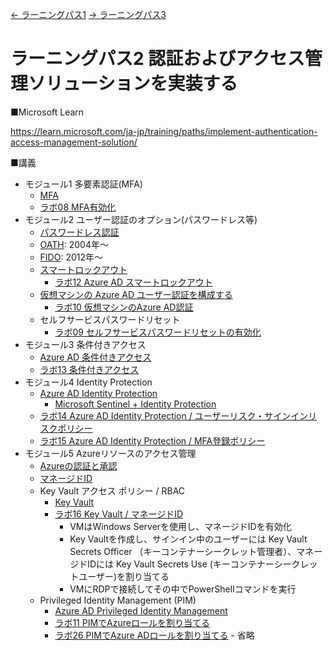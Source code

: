 [← ラーニングパス1](lp01.md)
[→ ラーニングパス3](lp03.md)

# ラーニングパス2 認証およびアクセス管理ソリューションを実装する

■Microsoft Learn

https://learn.microsoft.com/ja-jp/training/paths/implement-authentication-access-management-solution/

■講義

- モジュール1 多要素認証(MFA)
  - [MFA](../AzureAD/mfa.md)
  - [ラボ08 MFA有効化](lab08.md)
- モジュール2 ユーザー認証のオプション(パスワードレス等)
  - [パスワードレス認証](../SC/passwordless.md)
  - [OATH](../SC/oath.md): 2004年～
  - [FIDO](../SC/fido.md): 2012年～
  - [スマートロックアウト](../SC/smart-lockout.md)
    - [ラボ12 Azure AD スマートロックアウト](lab12.md)
  - [仮想マシンの Azure AD ユーザー認証を構成する](https://learn.microsoft.com/ja-jp/training/modules/manage-user-authentication/10-configure-azure-ad-user-authentication-virtual-machines)
    - [ラボ10 仮想マシンのAzure AD認証](lab10.md)
  - セルフサービスパスワードリセット
    - [ラボ09 セルフサービスパスワードリセットの有効化](lab09.md)
- モジュール3 条件付きアクセス
  - [Azure AD 条件付きアクセス](../SC/conditional-access.md)
  - [ラボ13 条件付きアクセス](https://github.com/MicrosoftLearning/SC-300-Identity-and-Access-Administrator.JA-JP/blob/main/Instructions/Labs/Lab_13_ImplementAndTestAConditionalAccessPolicy.md)
- モジュール4 Identity Protection
  - [Azure AD Identity Protection](https://github.com/hiryamada/notes/blob/main/AZ-500/mod01/mod01-03-idp.md)
    - [Microsoft Sentinel + Identity Protection](../AZ-500/pdf/mod4/Microsoft%20Sentinel%20まとめ.pdf)
  - [ラボ14 Azure AD Identity Protection / ユーザーリスク・サインインリスクポリシー](https://github.com/MicrosoftLearning/SC-300-Identity-and-Access-Administrator.JA-JP/blob/main/Instructions/Labs/Lab_14_EnableSignRiskPolicy.md)
  - [ラボ15 Azure AD Identity Protection / MFA登録ポリシー](https://github.com/MicrosoftLearning/SC-300-Identity-and-Access-Administrator.JA-JP/blob/main/Instructions/Labs/Lab_15_ConfigureAAD_MultiFactorAuthRegPolicy.md)
- モジュール5 Azureリソースのアクセス管理
  - [Azureの認証と承認](../SC/pdf/Azureの認証と承認.pdf)
  - [マネージドID](../AZ-305/managed-id.md)
  - Key Vault アクセス ポリシー / RBAC
    - [Key Vault](../AZ-303/mod11-02-keyvault.md)
    - [ラボ16 Key Vault / マネージドID](https://github.com/MicrosoftLearning/SC-300-Identity-and-Access-Administrator.JA-JP/blob/main/Instructions/Labs/Lab_16_UsingAzureKeyVaultForManagedIdentities.md)
      - VMはWindows Serverを使用し、マネージドIDを有効化
      - Key Vaultを作成し、サインイン中のユーザーには Key Vault Secrets Officer （キーコンテナーシークレット管理者）、マネージドIDには Key Vault Secrets Use (キーコンテナーシークレットユーザー)を割り当てる
      - VMにRDPで接続してその中でPowerShellコマンドを実行
  - Privileged Identity Management (PIM)
    - [Azure AD Privileged Identity Management](../SC/pim.md)
    - [ラボ11 PIMでAzureロールを割り当てる](lab11.md)
    - [ラボ26 PIMでAzure ADロールを割り当てる](https://github.com/MicrosoftLearning/SC-300-Identity-and-Access-Administrator.JA-JP/blob/main/Instructions/Labs/Lab_26_ConfigurePrivilegedIdentityManagementForAADRoles.md) - 省略

<!--
■ ラボ手順書

英語版（最新。ブラウザの翻訳機能で日本語化して閲覧できます）
https://github.com/MicrosoftLearning/SC-300-Identity-and-Access-Administrator/tree/master/Instructions/Labs

日本語翻訳版（若干古い可能性があります/番号重複注意）
https://github.com/MicrosoftLearning/SC-300-Identity-and-Access-Administrator.JA-JP/tree/main/Instructions/Labs

日本語翻訳版の、正しい番号の手順書へのリンク:

- [ラボ08](https://github.com/MicrosoftLearning/SC-300-Identity-and-Access-Administrator.JA-JP/blob/main/Instructions/Labs/Lab_08_EnableAzureADMultiFactorAuthentication.md)
- [ラボ09](https://github.com/MicrosoftLearning/SC-300-Identity-and-Access-Administrator.JA-JP/blob/main/Instructions/Labs/Lab_09_ConfigureAndDeploySelfServicePasswordReset.md)
- [ラボ10](https://github.com/MicrosoftLearning/SC-300-Identity-and-Access-Administrator.JA-JP/blob/main/Instructions/Labs/Lab_10_AzureADAuthenticationForWindowsAndLinuxVM.md)
- [ラボ11](https://github.com/MicrosoftLearning/SC-300-Identity-and-Access-Administrator.JA-JP/blob/main/Instructions/Labs/Lab_11_AssignAzureResourceRolesInPrivilegedIdentityManagement.md)
- [ラボ12](https://github.com/MicrosoftLearning/SC-300-Identity-and-Access-Administrator.JA-JP/blob/main/Instructions/Labs/Lab_12_ManageAzureADSmartLockoutValues.md)
- [ラボ13](https://github.com/MicrosoftLearning/SC-300-Identity-and-Access-Administrator.JA-JP/blob/main/Instructions/Labs/Lab_13_ImplementAndTestAConditionalAccessPolicy.md)
- [ラボ14](https://github.com/MicrosoftLearning/SC-300-Identity-and-Access-Administrator.JA-JP/blob/main/Instructions/Labs/Lab_14_EnableSignRiskPolicy.md)
- [ラボ15](https://github.com/MicrosoftLearning/SC-300-Identity-and-Access-Administrator.JA-JP/blob/main/Instructions/Labs/Lab_15_ConfigureAAD_MultiFactorAuthRegPolicy.md)
- [ラボ16](https://github.com/MicrosoftLearning/SC-300-Identity-and-Access-Administrator.JA-JP/blob/main/Instructions/Labs/Lab_16_UsingAzureKeyVaultForManagedIdentities.md)

■ ラボのファイル

https://github.com/MicrosoftLearning/SC-300-Identity-and-Access-Administrator/archive/refs/heads/master.zip

ダウンロードして展開すると Allfiles フォルダ以下にラボで使用するファイルがあります。

■ ラボの概要

- ラボ08 MFA有効化
- ラボ09 セルフサービスパスワードリセットの有効化
- ラボ10 Windows VM / Linux VMでのAzure AD認証
- ラボ11 Azureロール + PIM
- ラボ12 Azure AD スマートロックアウト
- ラボ13 条件付きアクセス
- ラボ14 Azure AD Identity Protection / ユーザーリスク・サインインリスクポリシー
- ラボ15 Azure AD Identity Protection / MFA登録ポリシー
- ラボ16 Key Vault / マネージドID

-->
